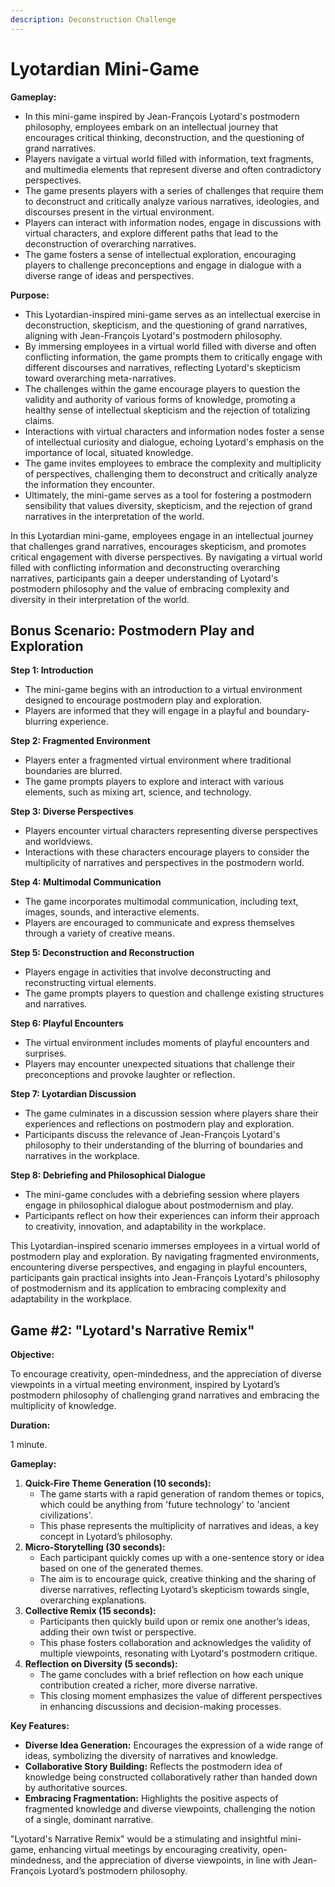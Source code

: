 ```yaml
---
description: Deconstruction Challenge
---
```


# Lyotardian Mini-Game

**Gameplay:**

* In this mini-game inspired by Jean-François Lyotard's postmodern philosophy, employees embark on an intellectual journey that encourages critical thinking, deconstruction, and the questioning of grand narratives.
* Players navigate a virtual world filled with information, text fragments, and multimedia elements that represent diverse and often contradictory perspectives.
* The game presents players with a series of challenges that require them to deconstruct and critically analyze various narratives, ideologies, and discourses present in the virtual environment.
* Players can interact with information nodes, engage in discussions with virtual characters, and explore different paths that lead to the deconstruction of overarching narratives.
* The game fosters a sense of intellectual exploration, encouraging players to challenge preconceptions and engage in dialogue with a diverse range of ideas and perspectives.

**Purpose:**

* This Lyotardian-inspired mini-game serves as an intellectual exercise in deconstruction, skepticism, and the questioning of grand narratives, aligning with Jean-François Lyotard's postmodern philosophy.
* By immersing employees in a virtual world filled with diverse and often conflicting information, the game prompts them to critically engage with different discourses and narratives, reflecting Lyotard's skepticism toward overarching meta-narratives.
* The challenges within the game encourage players to question the validity and authority of various forms of knowledge, promoting a healthy sense of intellectual skepticism and the rejection of totalizing claims.
* Interactions with virtual characters and information nodes foster a sense of intellectual curiosity and dialogue, echoing Lyotard's emphasis on the importance of local, situated knowledge.
* The game invites employees to embrace the complexity and multiplicity of perspectives, challenging them to deconstruct and critically analyze the information they encounter.
* Ultimately, the mini-game serves as a tool for fostering a postmodern sensibility that values diversity, skepticism, and the rejection of grand narratives in the interpretation of the world.

In this Lyotardian mini-game, employees engage in an intellectual journey that challenges grand narratives, encourages skepticism, and promotes critical engagement with diverse perspectives. By navigating a virtual world filled with conflicting information and deconstructing overarching narratives, participants gain a deeper understanding of Lyotard's postmodern philosophy and the value of embracing complexity and diversity in their interpretation of the world.

## **Bonus Scenario: Postmodern Play and Exploration**

**Step 1: Introduction**

* The mini-game begins with an introduction to a virtual environment designed to encourage postmodern play and exploration.
* Players are informed that they will engage in a playful and boundary-blurring experience.

**Step 2: Fragmented Environment**

* Players enter a fragmented virtual environment where traditional boundaries are blurred.
* The game prompts players to explore and interact with various elements, such as mixing art, science, and technology.

**Step 3: Diverse Perspectives**

* Players encounter virtual characters representing diverse perspectives and worldviews.
* Interactions with these characters encourage players to consider the multiplicity of narratives and perspectives in the postmodern world.

**Step 4: Multimodal Communication**

* The game incorporates multimodal communication, including text, images, sounds, and interactive elements.
* Players are encouraged to communicate and express themselves through a variety of creative means.

**Step 5: Deconstruction and Reconstruction**

* Players engage in activities that involve deconstructing and reconstructing virtual elements.
* The game prompts players to question and challenge existing structures and narratives.

**Step 6: Playful Encounters**

* The virtual environment includes moments of playful encounters and surprises.
* Players may encounter unexpected situations that challenge their preconceptions and provoke laughter or reflection.

**Step 7: Lyotardian Discussion**

* The game culminates in a discussion session where players share their experiences and reflections on postmodern play and exploration.
* Participants discuss the relevance of Jean-François Lyotard's philosophy to their understanding of the blurring of boundaries and narratives in the workplace.

**Step 8: Debriefing and Philosophical Dialogue**

* The mini-game concludes with a debriefing session where players engage in philosophical dialogue about postmodernism and play.
* Participants reflect on how their experiences can inform their approach to creativity, innovation, and adaptability in the workplace.

This Lyotardian-inspired scenario immerses employees in a virtual world of postmodern play and exploration. By navigating fragmented environments, encountering diverse perspectives, and engaging in playful encounters, participants gain practical insights into Jean-François Lyotard's philosophy of postmodernism and its application to embracing complexity and adaptability in the workplace.

## Game #2: "Lyotard's Narrative Remix"

**Objective:**

To encourage creativity, open-mindedness, and the appreciation of diverse viewpoints in a virtual meeting environment, inspired by Lyotard’s postmodern philosophy of challenging grand narratives and embracing the multiplicity of knowledge.

**Duration:**

1 minute.

**Gameplay:**

1. **Quick-Fire Theme Generation (10 seconds):**
   * The game starts with a rapid generation of random themes or topics, which could be anything from 'future technology' to 'ancient civilizations'.
   * This phase represents the multiplicity of narratives and ideas, a key concept in Lyotard’s philosophy.
2. **Micro-Storytelling (30 seconds):**
   * Each participant quickly comes up with a one-sentence story or idea based on one of the generated themes.
   * The aim is to encourage quick, creative thinking and the sharing of diverse narratives, reflecting Lyotard’s skepticism towards single, overarching explanations.
3. **Collective Remix (15 seconds):**
   * Participants then quickly build upon or remix one another’s ideas, adding their own twist or perspective.
   * This phase fosters collaboration and acknowledges the validity of multiple viewpoints, resonating with Lyotard's postmodern critique.
4. **Reflection on Diversity (5 seconds):**
   * The game concludes with a brief reflection on how each unique contribution created a richer, more diverse narrative.
   * This closing moment emphasizes the value of different perspectives in enhancing discussions and decision-making processes.

**Key Features:**

* **Diverse Idea Generation:** Encourages the expression of a wide range of ideas, symbolizing the diversity of narratives and knowledge.
* **Collaborative Story Building:** Reflects the postmodern idea of knowledge being constructed collaboratively rather than handed down by authoritative sources.
* **Embracing Fragmentation:** Highlights the positive aspects of fragmented knowledge and diverse viewpoints, challenging the notion of a single, dominant narrative.

"Lyotard's Narrative Remix" would be a stimulating and insightful mini-game, enhancing virtual meetings by encouraging creativity, open-mindedness, and the appreciation of diverse viewpoints, in line with Jean-François Lyotard’s postmodern philosophy.

